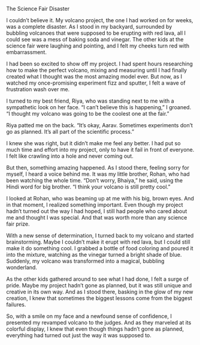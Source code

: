 The Science Fair Disaster

I couldn’t believe it. My volcano project, the one I had worked on for weeks, was a complete disaster. As I stood in my backyard, surrounded by bubbling volcanoes that were supposed to be erupting with red lava, all I could see was a mess of baking soda and vinegar. The other kids at the science fair were laughing and pointing, and I felt my cheeks turn red with embarrassment.

I had been so excited to show off my project. I had spent hours researching how to make the perfect volcano, mixing and measuring until I had finally created what I thought was the most amazing model ever. But now, as I watched my once-promising experiment fizz and sputter, I felt a wave of frustration wash over me.

I turned to my best friend, Riya, who was standing next to me with a sympathetic look on her face. “I can’t believe this is happening,” I groaned. “I thought my volcano was going to be the coolest one at the fair.”

Riya patted me on the back. “It’s okay, Aarav. Sometimes experiments don’t go as planned. It’s all part of the scientific process.”

I knew she was right, but it didn’t make me feel any better. I had put so much time and effort into my project, only to have it fail in front of everyone. I felt like crawling into a hole and never coming out.

But then, something amazing happened. As I stood there, feeling sorry for myself, I heard a voice behind me. It was my little brother, Rohan, who had been watching the whole time. “Don’t worry, Bhaiya,” he said, using the Hindi word for big brother. “I think your volcano is still pretty cool.”

I looked at Rohan, who was beaming up at me with his big, brown eyes. And in that moment, I realized something important. Even though my project hadn’t turned out the way I had hoped, I still had people who cared about me and thought I was special. And that was worth more than any science fair prize.

With a new sense of determination, I turned back to my volcano and started brainstorming. Maybe I couldn’t make it erupt with red lava, but I could still make it do something cool. I grabbed a bottle of food coloring and poured it into the mixture, watching as the vinegar turned a bright shade of blue. Suddenly, my volcano was transformed into a magical, bubbling wonderland.

As the other kids gathered around to see what I had done, I felt a surge of pride. Maybe my project hadn’t gone as planned, but it was still unique and creative in its own way. And as I stood there, basking in the glow of my new creation, I knew that sometimes the biggest lessons come from the biggest failures.

So, with a smile on my face and a newfound sense of confidence, I presented my revamped volcano to the judges. And as they marveled at its colorful display, I knew that even though things hadn’t gone as planned, everything had turned out just the way it was supposed to.
